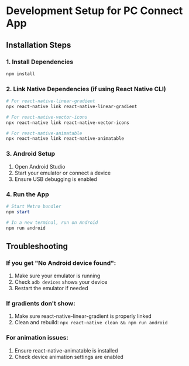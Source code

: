 # Development Setup for PC Connect App

## Installation Steps

### 1. Install Dependencies
```powershell
npm install
```

### 2. Link Native Dependencies (if using React Native CLI)
```powershell
# For react-native-linear-gradient
npx react-native link react-native-linear-gradient

# For react-native-vector-icons  
npx react-native link react-native-vector-icons

# For react-native-animatable
npx react-native link react-native-animatable
```

### 3. Android Setup
1. Open Android Studio
2. Start your emulator or connect a device
3. Ensure USB debugging is enabled

### 4. Run the App
```powershell
# Start Metro bundler
npm start

# In a new terminal, run on Android
npm run android
```

## Troubleshooting

### If you get "No Android device found":
1. Make sure your emulator is running
2. Check `adb devices` shows your device
3. Restart the emulator if needed

### If gradients don't show:
1. Make sure react-native-linear-gradient is properly linked
2. Clean and rebuild: `npx react-native clean && npm run android`

### For animation issues:
1. Ensure react-native-animatable is installed
2. Check device animation settings are enabled